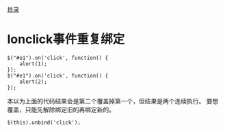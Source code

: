 [目录](./)
# Ionclick事件重复绑定

```
$("#e1").on('click', function() {
    alert(1);
});
$("#e1").on('click', function() {
    alert(2);
});
```

本以为上面的代码结果会是第二个覆盖掉第一个，但结果是两个连续执行。
要想覆盖，只能先解除绑定旧的再绑定新的。

```
$(this).unbind('click');
```